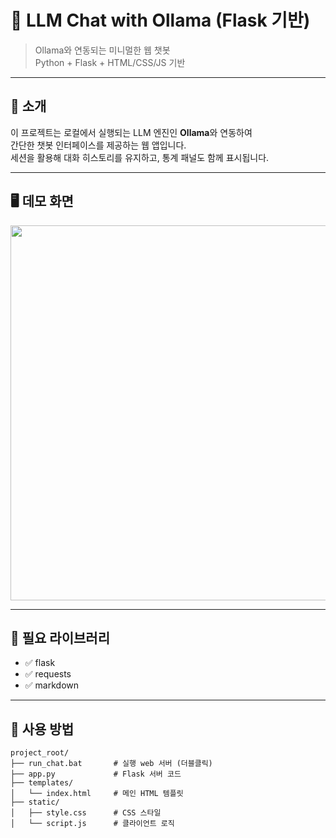 # 💬 LLM Chat with Ollama (Flask 기반)

> Ollama와 연동되는 미니멀한 웹 챗봇  
> Python + Flask + HTML/CSS/JS 기반

---

## 🚀 소개

이 프로젝트는 로컬에서 실행되는 LLM 엔진인 **Ollama**와 연동하여  
간단한 챗봇 인터페이스를 제공하는 웹 앱입니다.  
세션을 활용해 대화 히스토리를 유지하고, 통계 패널도 함께 표시됩니다.

---

## 🖥️ 데모 화면

<img src="screenshot.png" width="600">

---

## 🔧 필요 라이브러리

- ✅ flask
- ✅ requests
- ✅ markdown

---

## 📂 사용 방법

```text
project_root/
├── run_chat.bat       # 실행 web 서버 (더블클릭)
├── app.py             # Flask 서버 코드
├── templates/
│   └── index.html     # 메인 HTML 템플릿
├── static/
│   ├── style.css      # CSS 스타일
│   └── script.js      # 클라이언트 로직

